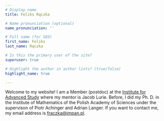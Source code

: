 ```yaml
---
# Display name
title: Feliks Rączka

# Name pronunciation (optional)
name_pronunciation: ''

# Full name (for SEO)
first_name: Feliks
last_name: Rączka

# Is this the primary user of the site?
superuser: true

# Highlight the author in author lists? (true/false)
highlight_name: true

---
```


Welcome to my website! I am a Member (postdoc) at the [Institute for Advanced Study](https://www.ias.edu/scholars/feliks-raczka) where my mentor is Jacob Lurie. Before, I did my Ph. D. in the Institute of Mathematics of the Polish Academy of Sciences under the supervison of Piotr Achinger and Adrian Langer. If you want to contact me, my email address is fraczka@impan.pl.


